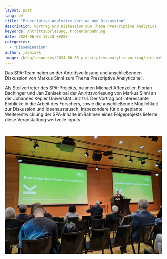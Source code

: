 ```yaml
---
layout: post
lang: de
title: "Prescriptive Analytics Vortrag und Diskussion"
description: Vortrag und Diskussion zum Thema Prescriptive Analytics
keywords: Antrittsvorlesung, Projektanbahnung
date: 2024-06-03 19:10 +0200
categories:
  - "Dissemination"
author: jzenisek
image: /blog/resources/2024-06-03-prescriptiveanalyticsvortrag/picture1.jpg
---
```

Das SPA-Team nahm an der Antrittsvorlesung und anschließenden Diskussion von Markus Sinnl zum Thema Prescriptive Analytics teil.

<!--more-->
Als Stellvertreter des SPA-Projekts, nahmen Michael Affenzeller, Florian Bachinger und Jan Zenisek bei der Antrittsvorlesung von Markus Sinnl an der Johannes Kepler Universität Linz teil. Der Vortrag bot interessante Einblicke in die Arbeit des Forschers, sowie die anschließende Möglichkeit zur Diskussion und Ideenaustausch. Insbesondere für die geplante Weiterentwicklung der SPA-Inhalte im Rahmen eines Folgeprojekts lieferte diese Veranstaltung wertvolle Inputs.

<br/>

![SWPHMM](/blog/resources/2024-06-03-prescriptiveanalyticsvortrag/picture1.jpg)
